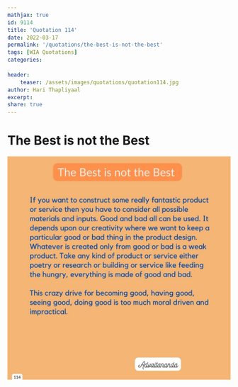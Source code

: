 ```yaml
---
mathjax: true
id: 9114
title: 'Quotation 114'
date: 2022-03-17
permalink: '/quotations/the-best-is-not-the-best'
tags: [WIA Quotations] 
categories: 

header:
    teaser: /assets/images/quotations/quotation114.jpg
author: Hari Thapliyaal 
excerpt:
share: true 
---
```


# The Best is not the Best

![The Best is not the Best](/assets/images/quotations/quotation114.jpg)
